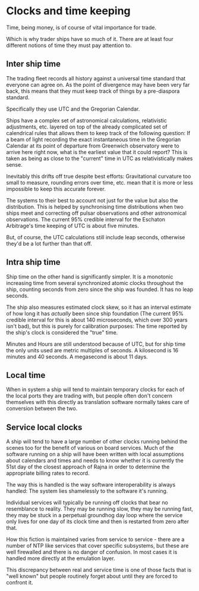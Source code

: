# Clocks and time keeping

Time, being money, is of course of vital importance for trade.

Which is why trader ships have so much of it. There are at least four
different notions of time they must pay attention to.

## Inter ship time

The trading fleet records all history against a universal time standard
that everyone can agree on. As the point of divergence may have been very
far back, this means that they must keep track of things by a pre-diaspora
standard.

Specifically they use UTC and the Gregorian Calendar.

Ships have a complex set of astronomical
calculations, relativistic adjustments, etc. layered on top of the already
complicated set of calendrical rules that allows them to keep track of the
following question: If a beam of light recording the exact instantaneous
time in the Gregorian Calendar at its point of departure from Greenwich
observatory were to arrive here right now, what is the earliest value
that it could report? This is taken as being as close to the "current"
time in UTC as relativistically makes sense.

Inevitably this drifts off true despite best efforts: Gravitational curvature
too small to measure, rounding errors over time, etc. mean that it is more
or less impossible to keep this accurate forever.

The systems to their best to account not just for the value but also the
distribution. This is helped by synchronising time distributions when
two ships meet and correcting off pulsar observations and other astronomical
observations. The current 95% credible interval for the Eschaton Arbitrage's
time keeping of UTC is about five minutes.

But, of course, the UTC calculations still include leap seconds, otherwise
they'd be a lot further than that off.

## Intra ship time

Ship time on the other hand is significantly simpler. It is a monotonic
increasing time from several synchronized atomic clocks throughout the
ship, counting seconds from zero since the ship was founded. It has no
leap seconds.

The ship also measures estimated clock skew, so it has an interval estimate
of how long it has *actually* been since ship foundation (The current
95% credible interval for this is about 140 microseconds, which over
300 years isn't bad), but this is purely for calibration purposes: The
time reported by the ship's clock is considered the "true" time. 

Minutes and Hours are still understood because of UTC, but for ship time
the only units used are metric multiples of seconds. A kilosecond is 16
minutes and 40 seconds. A megasecond is about 11 days.

## Local time

When in system a ship will tend to maintain temporary clocks for each of
the local ports they are trading with, but people often don't concern
themselves with this directly as translation software normally takes
care of conversion between the two.

## Service local clocks

A ship will tend to have a large number of other clocks running behind
the scenes too for the benefit of various on board services. Much of
the software running on a ship will have been written with local
assumptions about calendars and times and needs to know whether it is
currently the 51st day of the closest approach of Rajna in order to
determine the appropriate billing rates to record.

The way this is handled is the way software interoperability is always
handled: The system lies shamelessly to the software it's running.

Individual services will typically be running off clocks that bear no
resemblance to reality. They may be running slow, they may be running
fast, they may be stuck in a perpetual groundhog day loop where the
service only lives for one day of its clock time and then is restarted
from zero after that.

How this fiction is maintained varies from service to service - there
are a number of NTP like services that cover specific subsystems, but
these are well firewalled and there is no danger of confusion. In most
cases it is handled more directly at the emulation layer.

This discrepancy between real and service time is one of those facts
that is "well known" but people routinely forget about until they are
forced to confront it.
